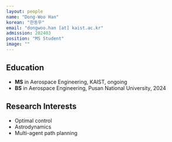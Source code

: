 ```yaml
---
layout: people
name: "Dong-Woo Han"
korean: "한동우"
email: "dongwoo.han [at] kaist.ac.kr"
admission: 202403
position: "MS Student"
image: ""
---
```


## Education

- **MS** in Aerospace Engineering, KAIST, ongoing
- **BS** in Aerospace Engineering, Pusan ​​National University, 2024

## Research Interests

- Optimal control
- Astrodynamics
- Multi-agent path planning
